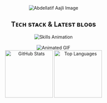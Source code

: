 
<div align="center">
<img src="https://capsule-render.vercel.app/api?type=venom&height=200&color=gradient&text=Abdellatif%20Aajli&textBg=false&fontColor=6A5ACD&fontAlign=50&desc=Full-Stack%20Developer%20from%20Morocco.&descAlign=50&descAlignY=71&fontSize=45&section=header&animation=fadeIn&reversal=false" alt="Abdellatif Aajli Image" />
</div>



<div align="center">
    <h2>Tᴇᴄʜ sᴛᴀᴄᴋ & Lᴀᴛᴇsᴛ ʙʟᴏɢs</h2>
    <picture align="center">
        <source media="(prefers-color-scheme: dark)" srcset="./Skills_Animation_Dark.gif">
        <source media="(prefers-color-scheme: light)" srcset="./Skills_Animation_White.gif">
        <img align="center" alt="Skills Animation" src="./Skills_Animation_White.gif" style="max-width: 100%; height: auto;">
    </picture>
</div>
<br />


<div align="center">
    <img 
        src="https://i.giphy.com/media/v1.Y2lkPTc5MGI3NjExY2MzYm42d3JzMHZxcnZycmc0YzJpejl4dHhneWVibG8yaHp2ajFoZSZlcD12MV9pbnRlcm5hbF9naWZfYnlfaWQmY3Q9Zw/lCP95tGSbMmWI/giphy.gif" 
        alt="Animated GIF" 
        style="max-width: 100%; height: auto;"
    />
</div>

<div align="center">
    <img 
        src="https://github-readme-stats.vercel.app/api?username=1Bitif&hide_title=false&hide_rank=false&show_icons=true&include_all_commits=true&count_private=true&disable_animations=false&theme=dracula&locale=en&hide_border=false&order=1" 
        height="150" 
        alt="GitHub Stats"
    />
    <img 
        src="https://github-readme-stats.vercel.app/api/top-langs?username=1Bitif&locale=en&hide_title=false&layout=compact&card_width=320&langs_count=5&theme=dracula&hide_border=false&order=2" 
        height="150" 
        alt="Top Languages"
    />
</div>
